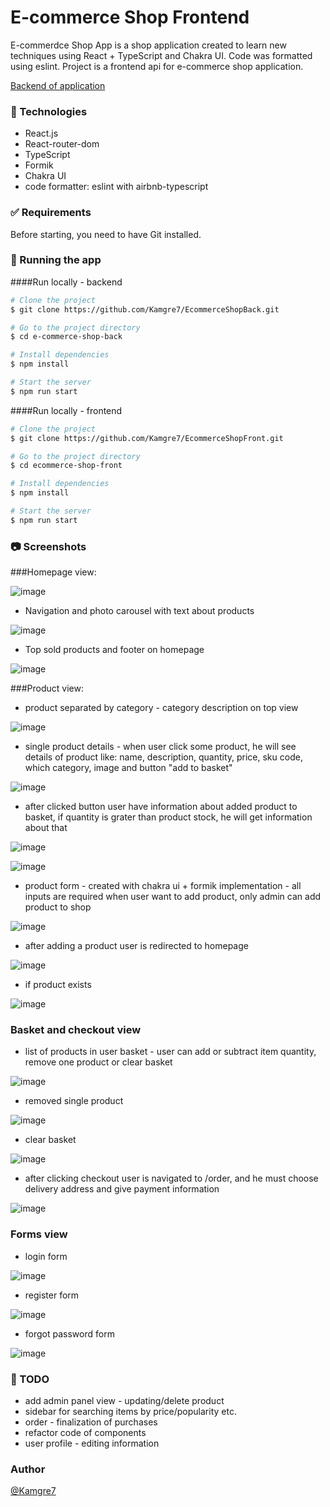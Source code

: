 # E-commerce Shop Frontend

E-commerdce Shop App is a shop application created to learn new techniques using React + TypeScript and Chakra UI. Code was formatted using eslint. Project is a frontend api for e-commerce shop application.

[Backend of application](https://github.com/Kamgre7/EcommerceShopBack)

### 🚀 Technologies
- React.js
- React-router-dom
- TypeScript
- Formik
- Chakra UI
- code formatter: eslint with airbnb-typescript

### ✅ Requirements
Before starting, you need to have Git installed.

### 🏁 Running the app

####Run locally - backend

```bash
# Clone the project
$ git clone https://github.com/Kamgre7/EcommerceShopBack.git

# Go to the project directory
$ cd e-commerce-shop-back

# Install dependencies
$ npm install

# Start the server
$ npm run start
```

####Run locally - frontend

```bash
# Clone the project
$ git clone https://github.com/Kamgre7/EcommerceShopFront.git

# Go to the project directory
$ cd ecommerce-shop-front

# Install dependencies
$ npm install

# Start the server
$ npm run start
```

### 📷 Screenshots

###Homepage view:

![image](https://user-images.githubusercontent.com/105069884/194760613-c7b99ccd-b04b-4e25-9897-4eddc2cd8cd6.png)

- Navigation and photo carousel with text about products

![image](https://user-images.githubusercontent.com/105069884/194760753-712758c1-6dc6-4cd5-96ed-d50b4e706330.png)

- Top sold products and footer on homepage

![image](https://user-images.githubusercontent.com/105069884/194760876-d1a97581-312e-42e0-8f4d-435c6172c997.png)

###Product view:
- product separated by category - category description on top view

![image](https://user-images.githubusercontent.com/105069884/194760988-189bae04-14a0-4348-93d6-0b406b46f8ef.png)

- single product details - when user click some product, he will see details of product like: name, description, quantity, price, sku code, which category, image and button "add to basket"

![image](https://user-images.githubusercontent.com/105069884/194761057-4ac17643-81a0-49e8-bf4a-cdcbdc4b4768.png)

- after clicked button user have information about added product to basket, if quantity is grater than product stock, he will get information about that

![image](https://user-images.githubusercontent.com/105069884/194761169-f05d1877-a489-4c3b-991e-246af77fbfa9.png)

![image](https://user-images.githubusercontent.com/105069884/194761208-1e5053dd-4252-47ab-a2e9-06fd84e99152.png)

- product form - created with chakra ui + formik implementation - all inputs are required when user want to add product, only admin can add product to shop

![image](https://user-images.githubusercontent.com/105069884/194761306-21612147-bfae-4945-bd9b-8ac1568ba66c.png)

- after adding a product user is redirected to homepage

![image](https://user-images.githubusercontent.com/105069884/194762740-3ca08905-fd16-47d9-a2b8-2a9739061cc3.png)

- if product exists

![image](https://user-images.githubusercontent.com/105069884/194762889-09f9a2cd-2f14-43ed-9a8a-2b4f0fbfa1fb.png)

### Basket and checkout view
- list of products in user basket - user can add or subtract item quantity, remove one product or clear basket

![image](https://user-images.githubusercontent.com/105069884/194763033-244a516e-ab01-4e02-9899-b4eb732b725c.png)

- removed single product

![image](https://user-images.githubusercontent.com/105069884/194763285-34c5dfed-ff32-4cb9-bb52-3f5fef70e1d7.png)

- clear basket

![image](https://user-images.githubusercontent.com/105069884/194763378-7d41c15e-3453-4bed-8750-a40f931d0038.png)


- after clicking checkout user is navigated to /order, and he must choose delivery address and give payment information

![image](https://user-images.githubusercontent.com/105069884/194763176-90d640a6-841f-4b39-82e2-15db28a12079.png)

### Forms view

- login form

![image](https://user-images.githubusercontent.com/105069884/194763449-5366beaf-d6a0-42f1-8e92-2388085b9810.png)

- register form

![image](https://user-images.githubusercontent.com/105069884/194763487-4b571bf6-53e7-4616-919e-ce032c62eea9.png)

- forgot password form

![image](https://user-images.githubusercontent.com/105069884/194765170-31a59a39-b4ea-496e-a5c9-741553e0c574.png)

### 🧭 TODO
- add admin panel view - updating/delete product
- sidebar for searching items by price/popularity etc.
- order - finalization of purchases 
- refactor code of components 
- user profile - editing information

### Author

[@Kamgre7](https://github.com/Kamgre7/)
